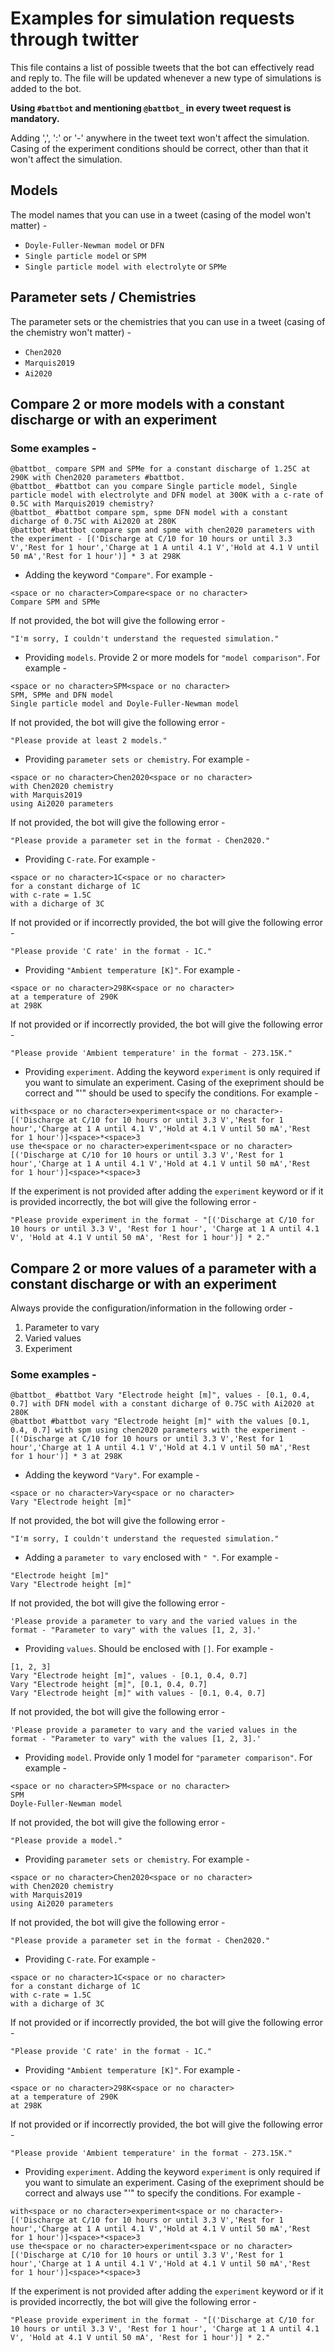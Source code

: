 # Examples for simulation requests through twitter

This file contains a list of possible tweets that the bot can effectively read and reply to. The file will be updated whenever a new type of simulations is added to the bot.

**Using `#battbot` and mentioning `@battbot_` in every tweet request is mandatory.**

Adding ',', ':' or '-' anywhere in the tweet text won't affect the simulation.
Casing of the experiment conditions should be correct, other than that it won't affect the simulation.

## Models
The model names that you can use in a tweet (casing of the model won't matter) -
 - `Doyle-Fuller-Newman model` or `DFN`
 - `Single particle model` or `SPM`
 - `Single particle model with electrolyte` or `SPMe`

## Parameter sets / Chemistries
The parameter sets or the chemistries that you can use in a tweet (casing of the chemistry won't matter) -
 - `Chen2020`
 - `Marquis2019`
 - `Ai2020`

## Compare 2 or more models with a constant discharge or with an experiment
### Some examples -
```
@battbot_ compare SPM and SPMe for a constant discharge of 1.25C at 290K with Chen2020 parameters #battbot.
@battbot_ #battbot can you compare Single particle model, Single particle model with electrolyte and DFN model at 300K with a c-rate of 0.5C with Marquis2019 chemistry?
@battbot_ #battbot compare spm, spme DFN model with a constant dicharge of 0.75C with Ai2020 at 280K
@battbot #battbot compare spm and spme with chen2020 parameters with the experiment - [('Discharge at C/10 for 10 hours or until 3.3 V','Rest for 1 hour','Charge at 1 A until 4.1 V','Hold at 4.1 V until 50 mA','Rest for 1 hour')] * 3 at 298K
```
 - Adding the keyword `"Compare"`.
 For example -
 ```
 <space or no character>Compare<space or no character>
 Compare SPM and SPMe
 ```
 If not provided, the bot will give the following error -
 ```
 "I'm sorry, I couldn't understand the requested simulation."
 ```
 - Providing `models`.
 Provide 2 or more models for `"model comparison"`. For example -
 ```
 <space or no character>SPM<space or no character>
 SPM, SPMe and DFN model
 Single particle model and Doyle-Fuller-Newman model
 ```
 If not provided, the bot will give the following error -
 ```
 "Please provide at least 2 models."
 ```
 - Providing `parameter sets or chemistry`.
 For example -
 ```
 <space or no character>Chen2020<space or no character>
 with Chen2020 chemistry
 with Marquis2019
 using Ai2020 parameters
 ```
 If not provided, the bot will give the following error -
 ```
 "Please provide a parameter set in the format - Chen2020."
 ```
 - Providing `C-rate`.
 For example -
 ```
 <space or no character>1C<space or no character>
 for a constant dicharge of 1C
 with c-rate = 1.5C 
 with a dicharge of 3C
 ```
 If not provided or if incorrectly provided, the bot will give the following error -
 ```
 "Please provide 'C rate' in the format - 1C."
 ```
 - Providing `"Ambient temperature [K]"`.
 For example -
 ```
 <space or no character>298K<space or no character>
 at a temperature of 290K
 at 298K
 ```
 If not provided or if incorrectly provided, the bot will give the following error -
 ```
 "Please provide 'Ambient temperature' in the format - 273.15K."
 ```
 - Providing `experiment`.
 Adding the keyword `experiment` is only required if you want to simulate an experiment. Casing of the exepriment should be correct and "'" should be used to specify the conditions. For example -
 ```
 with<space or no character>experiment<space or no character>- [('Discharge at C/10 for 10 hours or until 3.3 V','Rest for 1 hour','Charge at 1 A until 4.1 V','Hold at 4.1 V until 50 mA','Rest for 1 hour')]<space>*<space>3
 use the<space or no character>experiment<space or no character>[('Discharge at C/10 for 10 hours or until 3.3 V','Rest for 1 hour','Charge at 1 A until 4.1 V','Hold at 4.1 V until 50 mA','Rest for 1 hour')]<space>*<space>3
 ```
 If the experiment is not provided after adding the `experiment` keyword or if it is provided incorrectly, the bot will give the following error -
 ```
 "Please provide experiment in the format - "[('Discharge at C/10 for 10 hours or until 3.3 V', 'Rest for 1 hour', 'Charge at 1 A until 4.1 V', 'Hold at 4.1 V until 50 mA', 'Rest for 1 hour')] * 2."
 ```

## Compare 2 or more values of a parameter with a constant discharge or with an experiment
Always provide the configuration/information in the following order -
1. Parameter to vary
2. Varied values
3. Experiment
### Some examples -
```
@battbot_ #battbot Vary "Electrode height [m]", values - [0.1, 0.4, 0.7] with DFN model with a constant dicharge of 0.75C with Ai2020 at 280K
@battbot #battbot vary "Electrode height [m]" with the values [0.1, 0.4, 0.7] with spm using chen2020 parameters with the experiment - [('Discharge at C/10 for 10 hours or until 3.3 V','Rest for 1 hour','Charge at 1 A until 4.1 V','Hold at 4.1 V until 50 mA','Rest for 1 hour')] * 3 at 298K
```
 - Adding the keyword `"Vary"`.
 For example -
 ```
 <space or no character>Vary<space or no character>
 Vary "Electrode height [m]"
 ```
 If not provided, the bot will give the following error -
 ```
 "I'm sorry, I couldn't understand the requested simulation."
 ```
  - Adding a `parameter to vary` enclosed with `" "`.
 For example -
 ```
 "Electrode height [m]"
 Vary "Electrode height [m]"
 ```
 If not provided, the bot will give the following error -
 ```
 'Please provide a parameter to vary and the varied values in the format - "Parameter to vary" with the values [1, 2, 3].'
 ```
  - Providing `values`.
 Should be enclosed with `[]`. For example -
 ```
 [1, 2, 3]
 Vary "Electrode height [m]", values - [0.1, 0.4, 0.7]
 Vary "Electrode height [m]", [0.1, 0.4, 0.7]
 Vary "Electrode height [m]" with values - [0.1, 0.4, 0.7]
 ```
 If not provided, the bot will give the following error -
 ```
 'Please provide a parameter to vary and the varied values in the format - "Parameter to vary" with the values [1, 2, 3].'
 ```
 - Providing `model`.
 Provide only 1 model for `"parameter comparison"`. For example -
 ```
 <space or no character>SPM<space or no character>
 SPM
 Doyle-Fuller-Newman model
 ```
 If not provided, the bot will give the following error -
 ```
 "Please provide a model."
 ```
 - Providing `parameter sets or chemistry`.
 For example -
 ```
 <space or no character>Chen2020<space or no character>
 with Chen2020 chemistry
 with Marquis2019
 using Ai2020 parameters
 ```
 If not provided, the bot will give the following error -
 ```
 "Please provide a parameter set in the format - Chen2020."
 ```
 - Providing `C-rate`.
 For example -
 ```
 <space or no character>1C<space or no character>
 for a constant dicharge of 1C
 with c-rate = 1.5C 
 with a dicharge of 3C
 ```
 If not provided or if incorrectly provided, the bot will give the following error -
 ```
 "Please provide 'C rate' in the format - 1C."
 ```
 - Providing `"Ambient temperature [K]"`.
 For example -
 ```
 <space or no character>298K<space or no character>
 at a temperature of 290K
 at 298K
 ```
 If not provided or if incorrectly provided, the bot will give the following error -
 ```
 "Please provide 'Ambient temperature' in the format - 273.15K."
 ```
 - Providing `experiment`.
 Adding the keyword `experiment` is only required if you want to simulate an experiment. Casing of the exepriment should be correct and always use "'" to specify the conditions. For example -
 ```
 with<space or no character>experiment<space or no character>- [('Discharge at C/10 for 10 hours or until 3.3 V','Rest for 1 hour','Charge at 1 A until 4.1 V','Hold at 4.1 V until 50 mA','Rest for 1 hour')]<space>*<space>3
 use the<space or no character>experiment<space or no character>[('Discharge at C/10 for 10 hours or until 3.3 V','Rest for 1 hour','Charge at 1 A until 4.1 V','Hold at 4.1 V until 50 mA','Rest for 1 hour')]<space>*<space>3
 ```
 If the experiment is not provided after adding the `experiment` keyword or if it is provided incorrectly, the bot will give the following error -
 ```
 "Please provide experiment in the format - "[('Discharge at C/10 for 10 hours or until 3.3 V', 'Rest for 1 hour', 'Charge at 1 A until 4.1 V', 'Hold at 4.1 V until 50 mA', 'Rest for 1 hour')] * 2."
 ```